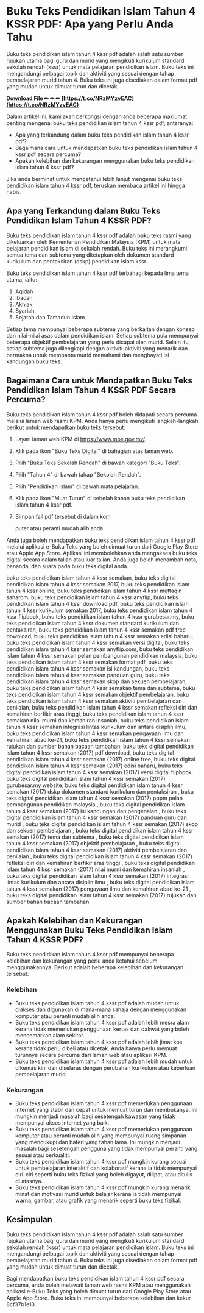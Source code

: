 # Buku Teks Pendidikan Islam Tahun 4 KSSR PDF: Apa yang Perlu Anda Tahu
 
Buku teks pendidikan islam tahun 4 kssr pdf adalah salah satu sumber rujukan utama bagi guru dan murid yang mengikuti kurikulum standard sekolah rendah (kssr) untuk mata pelajaran pendidikan islam. Buku teks ini mengandungi pelbagai topik dan aktiviti yang sesuai dengan tahap pembelajaran murid tahun 4. Buku teks ini juga disediakan dalam format pdf yang mudah untuk dimuat turun dan dicetak.
 
**Download File ✏ ✏ ✏ [https://t.co/NRzMYzvEAC](https://t.co/NRzMYzvEAC)**


 
Dalam artikel ini, kami akan berkongsi dengan anda beberapa maklumat penting mengenai buku teks pendidikan islam tahun 4 kssr pdf, antaranya:
 
- Apa yang terkandung dalam buku teks pendidikan islam tahun 4 kssr pdf?
- Bagaimana cara untuk mendapatkan buku teks pendidikan islam tahun 4 kssr pdf secara percuma?
- Apakah kelebihan dan kekurangan menggunakan buku teks pendidikan islam tahun 4 kssr pdf?

Jika anda berminat untuk mengetahui lebih lanjut mengenai buku teks pendidikan islam tahun 4 kssr pdf, teruskan membaca artikel ini hingga habis.
  
## Apa yang Terkandung dalam Buku Teks Pendidikan Islam Tahun 4 KSSR PDF?
 
Buku teks pendidikan islam tahun 4 kssr pdf adalah buku teks rasmi yang dikeluarkan oleh Kementerian Pendidikan Malaysia (KPM) untuk mata pelajaran pendidikan islam di sekolah rendah. Buku teks ini merangkumi semua tema dan subtema yang ditetapkan oleh dokumen standard kurikulum dan pentaksiran (dskp) pendidikan islam kssr.
 
Buku teks pendidikan islam tahun 4 kssr pdf terbahagi kepada lima tema utama, iaitu:

1. Aqidah
2. Ibadah
3. Akhlak
4. Syariah
5. Sejarah dan Tamadun Islam

Setiap tema mempunyai beberapa subtema yang berkaitan dengan konsep dan nilai-nilai asas dalam pendidikan islam. Setiap subtema pula mempunyai beberapa objektif pembelajaran yang perlu dicapai oleh murid. Selain itu, setiap subtema juga dilengkapi dengan aktiviti-aktiviti yang menarik dan bermakna untuk membantu murid memahami dan menghayati isi kandungan buku teks.
  
## Bagaimana Cara untuk Mendapatkan Buku Teks Pendidikan Islam Tahun 4 KSSR PDF Secara Percuma?
 
Buku teks pendidikan islam tahun 4 kssr pdf boleh didapati secara percuma melalui laman web rasmi KPM. Anda hanya perlu mengikuti langkah-langkah berikut untuk mendapatkan buku teks tersebut:

1. Layari laman web KPM di https://www.moe.gov.my/.
2. Klik pada ikon "Buku Teks Digital" di bahagian atas laman web.
3. Pilih "Buku Teks Sekolah Rendah" di bawah kategori "Buku Teks".
4. Pilih "Tahun 4" di bawah tahap "Sekolah Rendah".
5. Pilih "Pendidikan Islam" di bawah mata pelajaran.
6. Klik pada ikon "Muat Turun" di sebelah kanan buku teks pendidikan islam tahun 4 kssr pdf.
7. Simpan fail pdf tersebut di dalam kom

    puter atau peranti mudah alih anda.

Anda juga boleh mendapatkan buku teks pendidikan islam tahun 4 kssr pdf melalui aplikasi e-Buku Teks yang boleh dimuat turun dari Google Play Store atau Apple App Store. Aplikasi ini membolehkan anda mengakses buku teks digital secara dalam talian atau luar talian. Anda juga boleh menambah nota, penanda, dan suara pada buku teks digital anda.
 
buku teks pendidikan islam tahun 4 kssr semakan,  buku teks digital pendidikan islam tahun 4 kssr semakan 2017,  buku teks pendidikan islam tahun 4 kssr online,  buku teks pendidikan islam tahun 4 kssr muttaqin saharom,  buku teks pendidikan islam tahun 4 kssr anyflip,  buku teks pendidikan islam tahun 4 kssr download pdf,  buku teks pendidikan islam tahun 4 kssr kurikulum semakan 2017,  buku teks pendidikan islam tahun 4 kssr flipbook,  buku teks pendidikan islam tahun 4 kssr gurubesar.my,  buku teks pendidikan islam tahun 4 kssr dokumen standard kurikulum dan pentaksiran,  buku teks pendidikan islam tahun 4 kssr semakan pdf free download,  buku teks pendidikan islam tahun 4 kssr semakan edisi baharu,  buku teks pendidikan islam tahun 4 kssr semakan versi digital,  buku teks pendidikan islam tahun 4 kssr semakan anyflip.com,  buku teks pendidikan islam tahun 4 kssr semakan pelan pembangunan pendidikan malaysia,  buku teks pendidikan islam tahun 4 kssr semakan format pdf,  buku teks pendidikan islam tahun 4 kssr semakan isi kandungan,  buku teks pendidikan islam tahun 4 kssr semakan panduan guru,  buku teks pendidikan islam tahun 4 kssr semakan skop dan sekuen pembelajaran,  buku teks pendidikan islam tahun 4 kssr semakan tema dan subtema,  buku teks pendidikan islam tahun 4 kssr semakan objektif pembelajaran,  buku teks pendidikan islam tahun 4 kssr semakan aktiviti pembelajaran dan penilaian,  buku teks pendidikan islam tahun 4 kssr semakan refleksi diri dan kemahiran berfikir aras tinggi,  buku teks pendidikan islam tahun 4 kssr semakan nilai murni dan kemahiran insaniah,  buku teks pendidikan islam tahun 4 kssr semakan integrasi lintas kurikulum dan antara disiplin ilmu,  buku teks pendidikan islam tahun 4 kssr semakan pengayaan ilmu dan kemahiran abad ke-21,  buku teks pendidikan islam tahun 4 kssr semakan rujukan dan sumber bahan bacaan tambahan,  buku teks digital pendidikan islam tahun 4 kssr semakan (2017) pdf download,  buku teks digital pendidikan islam tahun 4 kssr semakan (2017) online free,  buku teks digital pendidikan islam tahun 4 kssr semakan (2017) edisi baharu,  buku teks digital pendidikan islam tahun 4 kssr semakan (2017) versi digital flipbook,  buku teks digital pendidikan islam tahun 4 kssr semakan (2017) gurubesar.my website,  buku teks digital pendidikan islam tahun 4 kssr semakan (2017) dskp dokumen standard kurikulum dan pentaksiran ,  buku teks digital pendidikan islam tahun 4 kssr semakan (2017) pppm pelan pembangunan pendidikan malaysia ,  buku teks digital pendidikan islam tahun 4 kssr semakan (2017) isi kandungan dan pengenalan ,  buku teks digital pendidikan islam tahun 4 kssr semakan (2017) panduan guru dan murid ,  buku teks digital pendidikan islam tahun 4 kssr semakan (2017) skop dan sekuen pembelajaran ,  buku teks digital pendidikan islam tahun 4 kssr semakan (2017) tema dan subtema ,  buku teks digital pendidikan islam tahun 4 kssr semakan (2017) objektif pembelajaran ,  buku teks digital pendidikan islam tahun 4 kssr semakan (2017) aktiviti pembelajaran dan penilaian ,  buku teks digital pendidikan islam tahun 4 kssr semakan (2017) refleksi diri dan kemahiran berfikir aras tinggi ,  buku teks digital pendidikan islam tahun 4 kssr semakan (2017) nilai murni dan kemahiran insaniah ,  buku teks digital pendidikan islam tahun 4 kssr semakan (2017) integrasi lintas kurikulum dan antara disiplin ilmu ,  buku teks digital pendidikan islam tahun 4 kssr semakan (2017) pengayaan ilmu dan kemahiran abad ke-21 ,  buku teks digital pendidikan islam tahun 4 kssr semakan (2017) rujukan dan sumber bahan bacaan tambahan
  
## Apakah Kelebihan dan Kekurangan Menggunakan Buku Teks Pendidikan Islam Tahun 4 KSSR PDF?
 
Buku teks pendidikan islam tahun 4 kssr pdf mempunyai beberapa kelebihan dan kekurangan yang perlu anda ketahui sebelum menggunakannya. Berikut adalah beberapa kelebihan dan kekurangan tersebut:
 
### Kelebihan

- Buku teks pendidikan islam tahun 4 kssr pdf adalah mudah untuk diakses dan digunakan di mana-mana sahaja dengan menggunakan komputer atau peranti mudah alih anda.
- Buku teks pendidikan islam tahun 4 kssr pdf adalah lebih mesra alam kerana tidak memerlukan penggunaan kertas dan dakwat yang boleh mencemarkan alam sekitar.
- Buku teks pendidikan islam tahun 4 kssr pdf adalah lebih jimat kos kerana tidak perlu dibeli atau dicetak. Anda hanya perlu memuat turunnya secara percuma dari laman web atau aplikasi KPM.
- Buku teks pendidikan islam tahun 4 kssr pdf adalah lebih mudah untuk dikemas kini dan diselaras dengan perubahan kurikulum atau keperluan pembelajaran murid.

### Kekurangan

- Buku teks pendidikan islam tahun 4 kssr pdf memerlukan penggunaan internet yang stabil dan cepat untuk memuat turun dan membukanya. Ini mungkin menjadi masalah bagi sesetengah kawasan yang tidak mempunyai akses internet yang baik.
- Buku teks pendidikan islam tahun 4 kssr pdf memerlukan penggunaan komputer atau peranti mudah alih yang mempunyai ruang simpanan yang mencukupi dan bateri yang tahan lama. Ini mungkin menjadi masalah bagi sesetengah pengguna yang tidak mempunyai peranti yang sesuai atau berkualiti.
- Buku teks pendidikan islam tahun 4 kssr pdf mungkin kurang sesuai untuk pembelajaran interaktif dan kolaboratif kerana ia tidak mempunyai ciri-ciri seperti buku teks fizikal yang boleh digayut, dilipat, atau ditulis di atasnya.
- Buku teks pendidikan islam tahun 4 kssr pdf mungkin kurang menarik minat dan motivasi murid untuk belajar kerana ia tidak mempunyai warna, gambar, atau grafik yang menarik seperti buku teks fizikal.

## Kesimpulan
 
Buku teks pendidikan islam tahun 4 kssr pdf adalah salah satu sumber rujukan utama bagi guru dan murid yang mengikuti kurikulum standard sekolah rendah (kssr) untuk mata pelajaran pendidikan islam. Buku teks ini mengandungi pelbagai topik dan aktiviti yang sesuai dengan tahap pembelajaran murid tahun 4. Buku teks ini juga disediakan dalam format pdf yang mudah untuk dimuat turun dan dicetak.
 
Bagi mendapatkan buku teks pendidikan islam tahun 4 kssr pdf secara percuma, anda boleh melawati laman web rasmi KPM atau menggunakan aplikasi e-Buku Teks yang boleh dimuat turun dari Google Play Store atau Apple App Store. Buku teks ini mempunyai beberapa kelebihan dan kekur
 8cf37b1e13
 
